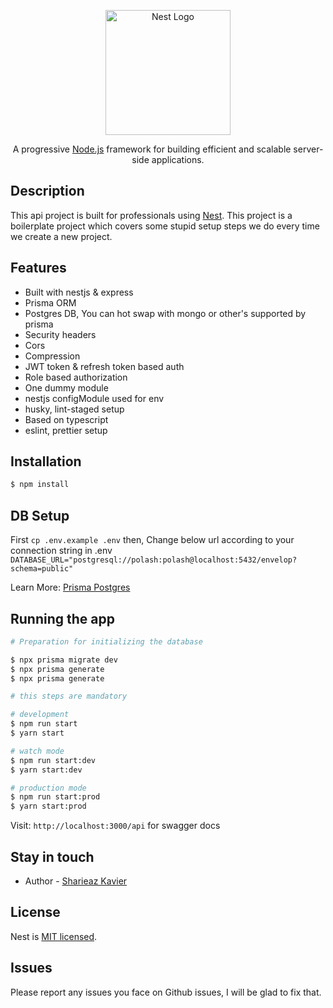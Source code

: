 <p align="center">
  <a href="http://nestjs.com/" target="blank"><img src="https://nestjs.com/img/logo-small.svg" width="200" alt="Nest Logo" /></a>
</p>

[circleci-image]: https://img.shields.io/circleci/build/github/nestjs/nest/master?token=abc123def456
[circleci-url]: https://circleci.com/gh/nestjs/nest

  <p align="center">A progressive <a href="http://nodejs.org" target="_blank">Node.js</a> framework for building efficient and scalable server-side applications.</p>
    <p align="center">

## Description

This api project is built for professionals using [Nest](https://github.com/nestjs/nest). This project is a boilerplate project which covers some stupid setup steps we do every time we create a new project.

## Features

- Built with nestjs & express
- Prisma ORM
- Postgres DB, You can hot swap with mongo or other's supported by prisma
- Security headers
- Cors
- Compression
- JWT token & refresh token based auth
- Role based authorization
- One dummy module
- nestjs configModule used for env
- husky, lint-staged setup
- Based on typescript
- eslint, prettier setup

## Installation

```bash
$ npm install
```

## DB Setup

First `cp .env.example .env` then,
Change below url according to your connection string in .env
`DATABASE_URL="postgresql://polash:polash@localhost:5432/envelop?schema=public"`

Learn More: [Prisma Postgres](https://www.prisma.io/docs/concepts/database-connectors/postgresql)

## Running the app

```bash
# Preparation for initializing the database

$ npx prisma migrate dev
$ npx prisma generate
$ npx prisma generate

# this steps are mandatory
```

```bash
# development
$ npm run start
$ yarn start

# watch mode
$ npm run start:dev
$ yarn start:dev

# production mode
$ npm run start:prod
$ yarn start:prod
```

Visit: `http://localhost:3000/api` for swagger docs

## Stay in touch

- Author - [Sharieaz Kavier](https://github.com/sshahriazz)
  <!-- - Website - [https://nestjs.com](https://nestjs.com/) -->
  <!-- - Twitter - [@nestframework](https://twitter.com/nestframework) -->

## License

Nest is [MIT licensed](LICENSE).

## Issues

Please report any issues you face on Github issues, I will be glad to fix that.
